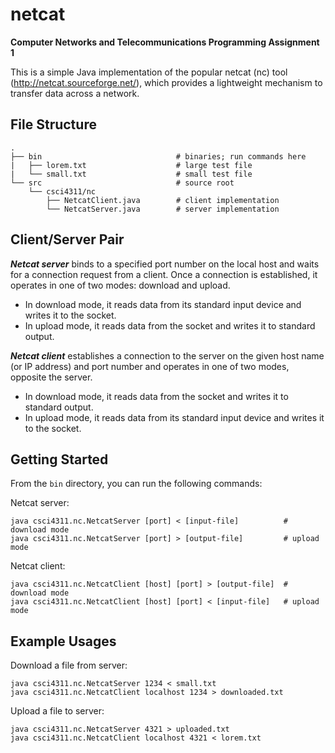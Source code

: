 # netcat

**Computer Networks and Telecommunications Programming Assignment 1**

This is a simple Java implementation of the popular netcat (nc) tool (http://netcat.sourceforge.net/), which provides a lightweight mechanism to transfer data across a network.

## File Structure

    .
    ├── bin                              # binaries; run commands here
    |   ├── lorem.txt                    # large test file
    |   └── small.txt                    # small test file
    └── src                              # source root
        └── csci4311/nc
            ├── NetcatClient.java        # client implementation
            └── NetcatServer.java        # server implementation

## Client/Server Pair

***Netcat server*** binds to a specified port number on the local host and waits for a connection request from a client. Once a connection is established, it operates in one of two modes: download and upload.
* In download mode, it reads data from its standard input device and writes it to the socket.
* In upload mode, it reads data from the socket and writes it to standard output.

***Netcat client*** establishes a connection to the server on the given host name (or IP address) and port
number and operates in one of two modes, opposite the server.
* In download mode, it reads data from the socket and writes it to standard output.
* In upload mode, it reads data from its standard input device and writes it to the socket.

## Getting Started
From the `bin` directory, you can run the following commands:

Netcat server:
```
java csci4311.nc.NetcatServer [port] < [input-file]          # download mode
java csci4311.nc.NetcatServer [port] > [output-file]         # upload mode
```

Netcat client:
```
java csci4311.nc.NetcatClient [host] [port] > [output-file]  # download mode
java csci4311.nc.NetcatClient [host] [port] < [input-file]   # upload mode
```

## Example Usages

Download a file from server:
```
java csci4311.nc.NetcatServer 1234 < small.txt
java csci4311.nc.NetcatClient localhost 1234 > downloaded.txt
```

Upload a file to server:
```
java csci4311.nc.NetcatServer 4321 > uploaded.txt
java csci4311.nc.NetcatClient localhost 4321 < lorem.txt
```
